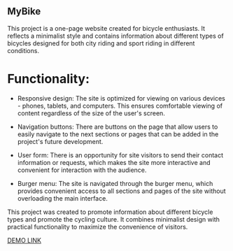 ## MyBike

This project is a one-page website created for bicycle enthusiasts. It reflects a minimalist style and contains information about different types of bicycles designed for both city riding and sport riding in different conditions.

# Functionality:

- Responsive design: The site is optimized for viewing on various devices - phones, tablets, and computers. This ensures comfortable viewing of content regardless of the size of the user's screen.

- Navigation buttons: There are buttons on the page that allow users to easily navigate to the next sections or pages that can be added in the project's future development.

- User form: There is an opportunity for site visitors to send their contact information or requests, which makes the site more interactive and convenient for interaction with the audience.

- Burger menu: The site is navigated through the burger menu, which provides convenient access to all sections and pages of the site without overloading the main interface.

This project was created to promote information about different bicycle types and promote the cycling culture. It combines minimalist design with practical functionality to maximize the convenience of visitors.

[DEMO LINK](https://ilyasolo881.github.io/layout_landing-page/)
